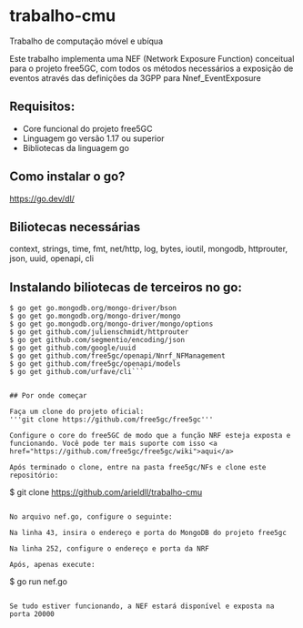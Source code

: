 # trabalho-cmu
Trabalho de computação móvel e ubíqua

Este trabalho implementa uma NEF (Network Exposure Function) conceitual para o projeto free5GC, com todos os métodos necessários a exposição de eventos através das definições da 3GPP para Nnef_EventExposure

## Requisitos: 
- Core funcional do projeto free5GC
- Linguagem go versão 1.17 ou superior 
- Bibliotecas da linguagem go 

## Como instalar o go? 
https://go.dev/dl/

## Biliotecas necessárias
context, strings, time, fmt, net/http, log, bytes, ioutil, mongodb, httprouter, json, uuid, openapi, cli

## Instalando biliotecas de terceiros no go:
```
$ go get go.mongodb.org/mongo-driver/bson
$ go get go.mongodb.org/mongo-driver/mongo
$ go get go.mongodb.org/mongo-driver/mongo/options
$ go get github.com/julienschmidt/httprouter
$ go get github.com/segmentio/encoding/json
$ go get github.com/google/uuid
$ go get github.com/free5gc/openapi/Nnrf_NFManagement
$ go get github.com/free5gc/openapi/models
$ go get github.com/urfave/cli```


## Por onde começar

Faça um clone do projeto oficial: 
'''git clone https://github.com/free5gc/free5gc'''

Configure o core do free5GC de modo que a função NRF esteja exposta e funcionando. Você pode ter mais suporte com isso <a href="https://github.com/free5gc/free5gc/wiki">aqui</a>

Após terminado o clone, entre na pasta free5gc/NFs e clone este repositório:  

```
$ git clone https://github.com/arieldll/trabalho-cmu
```

No arquivo nef.go, configure o seguinte: 

Na linha 43, insira o endereço e porta do MongoDB do projeto free5gc

Na linha 252, configure o endereço e porta da NRF

Após, apenas execute: 

```
$ go run nef.go
```

Se tudo estiver funcionando, a NEF estará disponível e exposta na porta 20000





